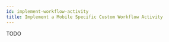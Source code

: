 ```yaml
---
id: implement-workflow-activity
title: Implement a Mobile Specific Custom Workflow Activity
---
```


TODO

